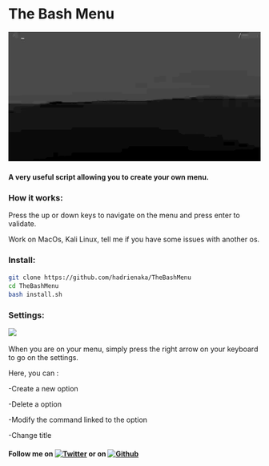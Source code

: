 # The Bash Menu
![](menu.gif)
#### A very useful script allowing you to create your own menu.


### How it works:
<p>Press the up or down keys to navigate on the menu and press enter to validate.</p>
<p>Work on MacOs, Kali Linux, tell me if you have some issues with another os.</p>

### Install:
```bash
git clone https://github.com/hadrienaka/TheBashMenu
cd TheBashMenu
bash install.sh
```

### Settings:
![](add.gif)
<p>When you are on your menu, simply press the right arrow on your keyboard to go on the settings.</p>
<p>Here, you can :</p>
<p>  -Create a new option</p>
<p>  -Delete a option</p>
<p>  -Modify the command linked to the option</p>
<p>  -Change title</p>


#### Follow me on [![Twitter][1.2]][1] or on [![Github][6.1]][6]
[1.2]: http://i.imgur.com/tXSoThF.png (twitter icon without padding)
[6.1]: http://i.imgur.com/0o48UoR.png (github icon with padding)
[1]: https://twitter.com/hadrienaka
[6]: http://www.github.com/hadrienaka
